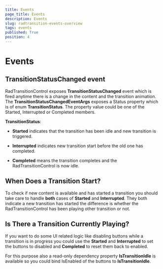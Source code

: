 ```yaml
---
title: Events
page_title: Events
description: Events
slug: radtransition-events-overview
tags: events
published: True
position: 4
---
```


# Events



## TransitionStatusChanged event

RadTransitionControl exposes __TransitionStatusChanged__ event which is fired anytime there is a change in the content and the transition animation. 
        The __TransitionStatusChangedEventArgs__ exposes a Status property which is of enum __TransitionStatus__.
        The property value could be one of the Started, Interrupted or Completed members.



__TransitionStatus__:

* __Started__ indicates that the transition has been idle and new transition is triggered.

* __Interrupted__ indicates new transition start before the old one has completed.

* __Completed__ means the transition completes and the RadTransitionControl is now idle.

## When Does a Transition Start?

To check if new content is available and has started a transition you should take care to handle __both__ cases of __Started__ and __Interrupted__. They both indicate a new transition has started the difference is whether the RadTransitionControl has been playing other transition or not.
    	

## Is There a Transition Currently Playing?

If you want to do some UI related logic like disabling buttons while a transition is in progress you could use the __Started__ and __Interrupted__ to set the buttons to disabled and __Completed__ to reset them back to enabled.
    	

For this purpose also a read-only dependency property __IsTransitionIdle__ is available so you could bind IsEnabled of the buttons to __IsTransitionIdle__.
